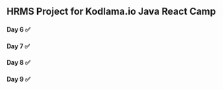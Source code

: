 ## HRMS Project for Kodlama.io Java React Camp

#### Day 6 ✅

#### Day 7 ✅

#### Day 8 ✅

#### Day 9 ✅
